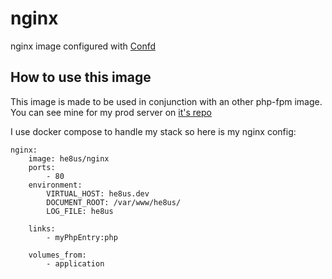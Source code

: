 # nginx

nginx image configured with [Confd](https://github.com/kelseyhightower/confd)

## How to use this image

This image is made to be used in conjunction with an other php-fpm image. You can see mine for my prod server on [it's repo](https://github.com/he8us/php-fpm-prod)

I use docker compose to handle my stack so here is my nginx config:

    nginx:
        image: he8us/nginx
        ports:
            - 80
        environment:
            VIRTUAL_HOST: he8us.dev
            DOCUMENT_ROOT: /var/www/he8us/
            LOG_FILE: he8us
    
        links:
            - myPhpEntry:php
            
        volumes_from:
            - application

